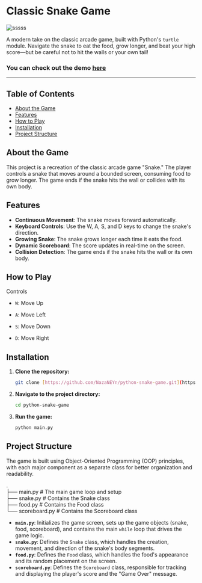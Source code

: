 # Classic Snake Game

![sssss](https://github.com/user-attachments/assets/fe7e534a-04c3-44c9-b572-a923062d4be7)
<br>

A modern take on the classic arcade game, built with Python's `turtle` module. Navigate the snake to eat the food, grow longer, and beat your high score—but be careful not to hit the walls or your own tail!
<br>

### You can check out the demo **[here](https://www.youtube.com/watch?v=ffHKf57doVE)**

<hr>


## Table of Contents
- [About the Game](#about-the-game)
- [Features](#features)
- [How to Play](#how-to-play)
- [Installation](#installation)
- [Project Structure](#project-structure)

## About the Game

This project is a recreation of the classic arcade game "Snake." The player controls a snake that moves around a bounded screen, consuming food to grow longer. The game ends if the snake hits the wall or collides with its own body.

## Features

- **Continuous Movement**: The snake moves forward automatically.
- **Keyboard Controls**: Use the W, A, S, and D keys to change the snake's direction.
- **Growing Snake**: The snake grows longer each time it eats the food.
- **Dynamic Scoreboard**: The score updates in real-time on the screen.
- **Collision Detection**: The game ends if the snake hits the wall or its own body.

## How to Play

Controls
* `W`: Move Up

* `A`: Move Left

* `S`: Move Down

* `D`: Move Right


## Installation

1.  **Clone the repository:**
    ```bash
    git clone [https://github.com/NazaNEYn/python-snake-game.git](https://github.com/NazaNEYn/python-snake-game.git)
    ```
2.  **Navigate to the project directory:**
    ```bash
    cd python-snake-game
    ```
3.  **Run the game:**
    ```bash
    python main.py
    ```

## Project Structure

The game is built using Object-Oriented Programming (OOP) principles, with each major component as a separate class for better organization and readability.<br>

.  <br>
├── main.py             # The main game loop and setup <br>
├── snake.py            # Contains the Snake class  <br>
├── food.py             # Contains the Food class  <br>
└── scoreboard.py       # Contains the Scoreboard class  <br>

- **`main.py`**: Initializes the game screen, sets up the game objects (snake, food, scoreboard), and contains the main `while` loop that drives the game logic.
- **`snake.py`**: Defines the `Snake` class, which handles the creation, movement, and direction of the snake's body segments.
- **`food.py`**: Defines the `Food` class, which handles the food's appearance and its random placement on the screen.
- **`scoreboard.py`**: Defines the `Scoreboard` class, responsible for tracking and displaying the player's score and the "Game Over" message.

